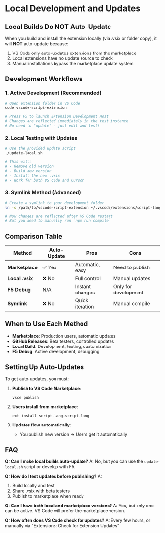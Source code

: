 # Local Development and Updates

## Local Builds Do NOT Auto-Update

When you build and install the extension locally (via .vsix or folder copy), it will **NOT** auto-update because:

1. VS Code only auto-updates extensions from the marketplace
2. Local extensions have no update source to check
3. Manual installations bypass the marketplace update system

## Development Workflows

### 1. Active Development (Recommended)
```bash
# Open extension folder in VS Code
code vscode-script-extension

# Press F5 to launch Extension Development Host
# Changes are reflected immediately in the test instance
# No need to "update" - just edit and test!
```

### 2. Local Testing with Updates
```bash
# Use the provided update script
./update-local.sh

# This will:
# - Remove old version
# - Build new version  
# - Install the new .vsix
# - Work for both VS Code and Cursor
```

### 3. Symlink Method (Advanced)
```bash
# Create a symlink to your development folder
ln -s /path/to/vscode-script-extension ~/.vscode/extensions/script-lang-dev

# Now changes are reflected after VS Code restart
# But you need to manually run `npm run compile`
```

## Comparison Table

| Method | Auto-Update | Pros | Cons |
|--------|------------|------|------|
| **Marketplace** | ✅ Yes | Automatic, easy | Need to publish |
| **Local .vsix** | ❌ No | Full control | Manual updates |
| **F5 Debug** | N/A | Instant changes | Only for development |
| **Symlink** | ❌ No | Quick iteration | Manual compile |

## When to Use Each Method

- **Marketplace**: Production users, automatic updates
- **GitHub Releases**: Beta testers, controlled updates  
- **Local Build**: Development, testing, customization
- **F5 Debug**: Active development, debugging

## Setting Up Auto-Updates

To get auto-updates, you must:

1. **Publish to VS Code Marketplace**:
   ```bash
   vsce publish
   ```

2. **Users install from marketplace**:
   ```
   ext install script-lang.script-lang
   ```

3. **Updates flow automatically**:
   - You publish new version → Users get it automatically

## FAQ

**Q: Can I make local builds auto-update?**
A: No, but you can use the `update-local.sh` script or develop with F5.

**Q: How do I test updates before publishing?**
A: 
1. Build locally and test
2. Share .vsix with beta testers
3. Publish to marketplace when ready

**Q: Can I have both local and marketplace versions?**
A: Yes, but only one can be active. VS Code will prefer the marketplace version.

**Q: How often does VS Code check for updates?**
A: Every few hours, or manually via "Extensions: Check for Extension Updates"